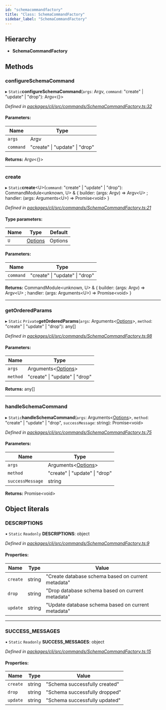 ```yaml
---
id: "schemacommandfactory"
title: "Class: SchemaCommandFactory"
sidebar_label: "SchemaCommandFactory"
---
```


## Hierarchy

* **SchemaCommandFactory**

## Methods

### configureSchemaCommand

▸ `Static`**configureSchemaCommand**(`args`: Argv, `command`: &#34;create&#34; \| &#34;update&#34; \| &#34;drop&#34;): Argv&#60;{}>

*Defined in [packages/cli/src/commands/SchemaCommandFactory.ts:32](https://github.com/mikro-orm/mikro-orm/blob/18b580bb42/packages/cli/src/commands/SchemaCommandFactory.ts#L32)*

#### Parameters:

Name | Type |
------ | ------ |
`args` | Argv |
`command` | &#34;create&#34; \| &#34;update&#34; \| &#34;drop&#34; |

**Returns:** Argv&#60;{}>

___

### create

▸ `Static`**create**&#60;U>(`command`: &#34;create&#34; \| &#34;update&#34; \| &#34;drop&#34;): CommandModule&#60;unknown, U> & { builder: (args: Argv) => Argv&#60;U> ; handler: (args: Arguments&#60;U>) => Promise&#60;void>  }

*Defined in [packages/cli/src/commands/SchemaCommandFactory.ts:21](https://github.com/mikro-orm/mikro-orm/blob/18b580bb42/packages/cli/src/commands/SchemaCommandFactory.ts#L21)*

#### Type parameters:

Name | Type | Default |
------ | ------ | ------ |
`U` | [Options](../index.md#options) | Options |

#### Parameters:

Name | Type |
------ | ------ |
`command` | &#34;create&#34; \| &#34;update&#34; \| &#34;drop&#34; |

**Returns:** CommandModule&#60;unknown, U> & { builder: (args: Argv) => Argv&#60;U> ; handler: (args: Arguments&#60;U>) => Promise&#60;void>  }

___

### getOrderedParams

▸ `Static` `Private`**getOrderedParams**(`args`: Arguments&#60;[Options](../index.md#options)>, `method`: &#34;create&#34; \| &#34;update&#34; \| &#34;drop&#34;): any[]

*Defined in [packages/cli/src/commands/SchemaCommandFactory.ts:98](https://github.com/mikro-orm/mikro-orm/blob/18b580bb42/packages/cli/src/commands/SchemaCommandFactory.ts#L98)*

#### Parameters:

Name | Type |
------ | ------ |
`args` | Arguments&#60;[Options](../index.md#options)> |
`method` | &#34;create&#34; \| &#34;update&#34; \| &#34;drop&#34; |

**Returns:** any[]

___

### handleSchemaCommand

▸ `Static`**handleSchemaCommand**(`args`: Arguments&#60;[Options](../index.md#options)>, `method`: &#34;create&#34; \| &#34;update&#34; \| &#34;drop&#34;, `successMessage`: string): Promise&#60;void>

*Defined in [packages/cli/src/commands/SchemaCommandFactory.ts:75](https://github.com/mikro-orm/mikro-orm/blob/18b580bb42/packages/cli/src/commands/SchemaCommandFactory.ts#L75)*

#### Parameters:

Name | Type |
------ | ------ |
`args` | Arguments&#60;[Options](../index.md#options)> |
`method` | &#34;create&#34; \| &#34;update&#34; \| &#34;drop&#34; |
`successMessage` | string |

**Returns:** Promise&#60;void>

## Object literals

### DESCRIPTIONS

▪ `Static` `Readonly` **DESCRIPTIONS**: object

*Defined in [packages/cli/src/commands/SchemaCommandFactory.ts:9](https://github.com/mikro-orm/mikro-orm/blob/18b580bb42/packages/cli/src/commands/SchemaCommandFactory.ts#L9)*

#### Properties:

Name | Type | Value |
------ | ------ | ------ |
`create` | string | "Create database schema based on current metadata" |
`drop` | string | "Drop database schema based on current metadata" |
`update` | string | "Update database schema based on current metadata" |

___

### SUCCESS\_MESSAGES

▪ `Static` `Readonly` **SUCCESS\_MESSAGES**: object

*Defined in [packages/cli/src/commands/SchemaCommandFactory.ts:15](https://github.com/mikro-orm/mikro-orm/blob/18b580bb42/packages/cli/src/commands/SchemaCommandFactory.ts#L15)*

#### Properties:

Name | Type | Value |
------ | ------ | ------ |
`create` | string | "Schema successfully created" |
`drop` | string | "Schema successfully dropped" |
`update` | string | "Schema successfully updated" |
